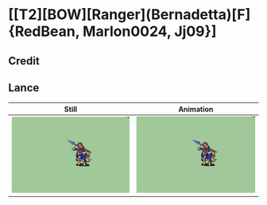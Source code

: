 # [\[T2\]\[BOW\]\[Ranger\]\(Bernadetta\)\[F\]{RedBean, Marlon0024, Jj09}]

## Credit


	
## Lance

| Still | Animation |
| :---: | :-------: |
| ![Lance still](./Lance_000.png) | ![Lance animation](./Lance.gif) |
